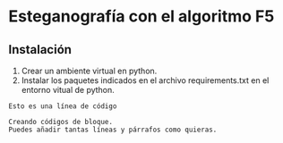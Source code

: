 # Esteganografía con el algoritmo F5

## Instalación

1.  Crear un ambiente virtual en python.
2.  Instalar los paquetes indicados en el archivo requirements.txt en el entorno vitual de python.

   
`Esto es una línea de código`

 ~~~
Creando códigos de bloque.
Puedes añadir tantas líneas y párrafos como quieras.  
~~~
